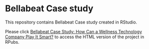 # Bellabeat Case study

This repository contains Bellabeat Case study created in RStudio. 






Please click [Bellabeat Case Study: How Can a Wellness Technology Company Play It Smart?](https://rpubs.com/Alexander_Kalita/1041951) to access the HTML version of the project in RPubs.

